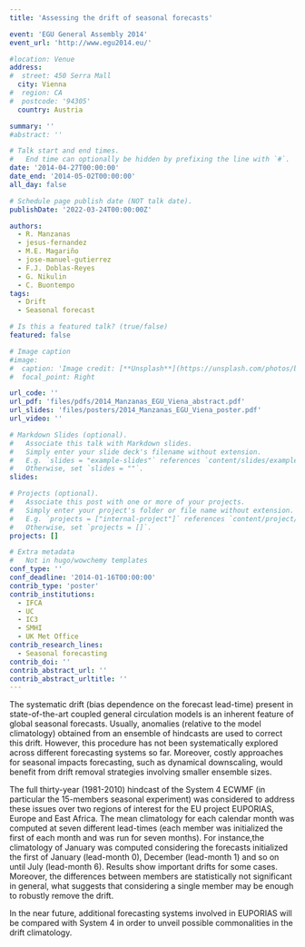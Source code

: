 ```yaml
---
title: 'Assessing the drift of seasonal forecasts'

event: 'EGU General Assembly 2014'
event_url: 'http://www.egu2014.eu/'

#location: Venue
address:
#  street: 450 Serra Mall
  city: Vienna
#  region: CA
#  postcode: '94305'
  country: Austria

summary: ''
#abstract: ''

# Talk start and end times.
#   End time can optionally be hidden by prefixing the line with `#`.
date: '2014-04-27T00:00:00'
date_end: '2014-05-02T00:00:00'
all_day: false

# Schedule page publish date (NOT talk date).
publishDate: '2022-03-24T00:00:00Z'

authors: 
  - R. Manzanas
  - jesus-fernandez
  - M.E. Magariño
  - jose-manuel-gutierrez
  - F.J. Doblas-Reyes
  - G. Nikulin
  - C. Buontempo
tags: 
  - Drift
  - Seasonal forecast

# Is this a featured talk? (true/false)
featured: false

# Image caption
#image:
#  caption: 'Image credit: [**Unsplash**](https://unsplash.com/photos/bzdhc5b3Bxs)'
#  focal_point: Right

url_code: ''
url_pdf: 'files/pdfs/2014_Manzanas_EGU_Viena_abstract.pdf'
url_slides: 'files/posters/2014_Manzanas_EGU_Viena_poster.pdf'
url_video: ''

# Markdown Slides (optional).
#   Associate this talk with Markdown slides.
#   Simply enter your slide deck's filename without extension.
#   E.g. `slides = "example-slides"` references `content/slides/example-slides.md`.
#   Otherwise, set `slides = ""`.
slides:

# Projects (optional).
#   Associate this post with one or more of your projects.
#   Simply enter your project's folder or file name without extension.
#   E.g. `projects = ["internal-project"]` references `content/project/deep-learning/index.md`.
#   Otherwise, set `projects = []`.
projects: []

# Extra metadata
#   Not in hugo/wowchemy templates
conf_type: ''
conf_deadline: '2014-01-16T00:00:00'
contrib_type: 'poster'
contrib_institutions: 
  - IFCA
  - UC
  - IC3
  - SMHI
  - UK Met Office
contrib_research_lines: 
  - Seasonal forecasting
contrib_doi: ''
contrib_abstract_url: ''
contrib_abstract_urltitle: ''
---
```


The systematic drift (bias dependence on the forecast lead-time) present in state-of-the-art coupled general circulation models is an inherent feature of global seasonal forecasts. Usually, anomalies (relative to the model climatology) obtained from an ensemble of hindcasts are used to correct this drift. However, this procedure has not been systematically explored across different forecasting systems so far. Moreover, costly approaches for seasonal impacts forecasting, such as dynamical downscaling, would benefit from  drift removal strategies involving smaller ensemble sizes.

The full thirty-year (1981-2010) hindcast of the System 4 ECWMF (in particular the 15-members seasonal experiment) was considered to address these issues over two regions of interest for the EU project EUPORIAS, Europe and East Africa. The mean climatology for each calendar month was computed at seven different lead-times (each member was initialized the first of each month and was run for seven months). For instance,the climatology of January was computed considering the forecasts initialized the first of January (lead-month 0), December (lead-month 1) and so on until July (lead-month 6). Results show important drifts for some cases. Moreover, the differences between members are statistically not significant in general, what suggests that considering a single member may be enough to robustly remove the drift.

In the near future, additional forecasting systems involved in EUPORIAS will be compared with System 4 in order to unveil possible commonalities in the drift climatology.

